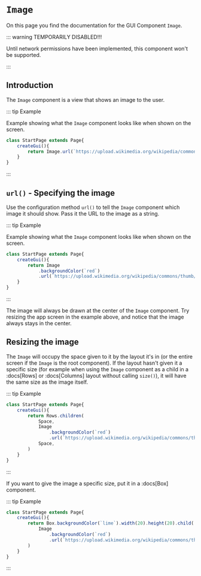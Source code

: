<script>
	import ViewApp from '$lib/ViewApp.svelte'
</script>

# `Image`
On this page you find the documentation for the GUI Component `Image`.

::: warning TEMPORARILY DISABLED!!!

Until network permissions have been implemented, this component won't be supported.

:::




## Introduction
The `Image` component is a view that shows an image to the user.

::: tip Example

Example showing what the `Image` component looks like when shown on the screen.

```js baga-show
class StartPage extends Page{
	createGui(){
		return Image.url(`https://upload.wikimedia.org/wikipedia/commons/thumb/e/e0/SNice.svg/800px-SNice.svg.png`)
	}
}
```

:::


## `url()` - Specifying the image
Use the configuration method `url()` to tell the `Image` component which image it should show. Pass it the URL to the image as a string.

::: tip Example

Example showing what the `Image` component looks like when shown on the screen.

```js baga-show-editor-code
class StartPage extends Page{
	createGui(){
		return Image
			.backgroundColor(`red`)
			.url(`https://upload.wikimedia.org/wikipedia/commons/thumb/e/e0/SNice.svg/800px-SNice.svg.png`)
	}
}
```

:::

The image will always be drawn at the center of the `Image` component. Try resizing the app screen in the example above, and notice that the image always stays in the center.





## Resizing the image
The `Image` will occupy the space given to it by the layout it's in (or the entire screen if the `Image` is the root component). If the layout hasn't given it a specific size (for example when using the `Image` component as a child in a :docs[Rows] or :docs[Columns] layout without calling `size()`), it will have the same size as the image itself.


::: tip Example

```js baga-show-editor-code
class StartPage extends Page{
	createGui(){
		return Rows.children(
			Space,
			Image
				.backgroundColor(`red`)
				.url(`https://upload.wikimedia.org/wikipedia/commons/thumb/e/e0/SNice.svg/800px-SNice.svg.png`),
			Space,
		)
	}
}
```

:::

If you want to give the image a specific size, put it in a :docs[Box] component.

::: tip Example

```js baga-show-editor-code
class StartPage extends Page{
	createGui(){
		return Box.backgroundColor(`lime`).width(20).height(20).child(
			Image
				.backgroundColor(`red`)
				.url(`https://upload.wikimedia.org/wikipedia/commons/thumb/e/e0/SNice.svg/800px-SNice.svg.png`),
		)
	}
}
```

:::